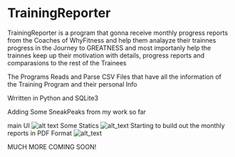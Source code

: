 # TrainingReporter

TrainingReporter is a program that gonna receive monthly progress reports from the Coaches of WhyFitness and help them analayze their trainnes progress in the Journey to GREATNESS
and most importanly help the trainnes keep up their motivation with details,  progress reports and comparasions to the rest of the Trainees

The Programs Reads and Parse CSV Files that have all the information of the Training Program and their personal Info 

Wrritten in Python and SQLite3

Adding Some SneakPeaks from my work so far 

main UI
![alt text](https://i.imgur.com/UsCED3x.png)
Some Statics 
![alt_text](https://i.imgur.com/Uzal7Xr.png)
Starting to build out the monthly reports in PDF Format
![alt_text](https://i.imgur.com/4cole6z.png)


MUCH MORE COMING SOON!
